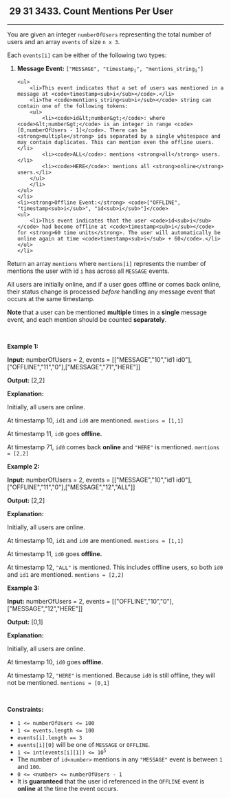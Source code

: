 <h2> 29 31
3433. Count Mentions Per User</h2><hr><div><p>You are given an integer <code>numberOfUsers</code> representing the total number of users and an array <code>events</code> of size <code>n x 3</code>.</p>

<p>Each <code inline="">events[i]</code> can be either of the following two types:</p>

<ol>
	<li><strong>Message Event:</strong> <code>["MESSAGE", "timestamp<sub>i</sub>", "mentions_string<sub>i</sub>"]</code>

	<ul>
		<li>This event indicates that a set of users was mentioned in a message at <code>timestamp<sub>i</sub></code>.</li>
		<li>The <code>mentions_string<sub>i</sub></code> string can contain one of the following tokens:
		<ul>
			<li><code>id&lt;number&gt;</code>: where <code>&lt;number&gt;</code> is an integer in range <code>[0,numberOfUsers - 1]</code>. There can be <strong>multiple</strong> ids separated by a single whitespace and may contain duplicates. This can mention even the offline users.</li>
			<li><code>ALL</code>: mentions <strong>all</strong> users.</li>
			<li><code>HERE</code>: mentions all <strong>online</strong> users.</li>
		</ul>
		</li>
	</ul>
	</li>
	<li><strong>Offline Event:</strong> <code>["OFFLINE", "timestamp<sub>i</sub>", "id<sub>i</sub>"]</code>
	<ul>
		<li>This event indicates that the user <code>id<sub>i</sub></code> had become offline at <code>timestamp<sub>i</sub></code> for <strong>60 time units</strong>. The user will automatically be online again at time <code>timestamp<sub>i</sub> + 60</code>.</li>
	</ul>
	</li>
</ol>

<p>Return an array <code>mentions</code> where <code>mentions[i]</code> represents the number of mentions the user with id <code>i</code> has across all <code>MESSAGE</code> events.</p>

<p>All users are initially online, and if a user goes offline or comes back online, their status change is processed <em>before</em> handling any message event that occurs at the same timestamp.</p>

<p><strong>Note </strong>that a user can be mentioned <strong>multiple</strong> times in a <strong>single</strong> message event, and each mention should be counted <strong>separately</strong>.</p>

<p>&nbsp;</p>
<p><strong class="example">Example 1:</strong></p>

<div class="example-block">
<p><strong>Input:</strong> <span class="example-io">numberOfUsers = 2, events = [["MESSAGE","10","id1 id0"],["OFFLINE","11","0"],["MESSAGE","71","HERE"]]</span></p>

<p><strong>Output:</strong> <span class="example-io">[2,2]</span></p>

<p><strong>Explanation:</strong></p>

<p>Initially, all users are online.</p>

<p>At timestamp 10, <code>id1</code> and <code>id0</code> are mentioned. <code>mentions = [1,1]</code></p>

<p>At timestamp 11, <code>id0</code> goes <strong>offline.</strong></p>

<p>At timestamp 71, <code>id0</code> comes back <strong>online</strong> and <code>"HERE"</code> is mentioned. <code>mentions = [2,2]</code></p>
</div>

<p><strong class="example">Example 2:</strong></p>

<div class="example-block">
<p><strong>Input:</strong> <span class="example-io">numberOfUsers = 2, events = [["MESSAGE","10","id1 id0"],["OFFLINE","11","0"],["MESSAGE","12","ALL"]]</span></p>

<p><strong>Output:</strong> <span class="example-io">[2,2]</span></p>

<p><strong>Explanation:</strong></p>

<p>Initially, all users are online.</p>

<p>At timestamp 10, <code>id1</code> and <code>id0</code> are mentioned. <code>mentions = [1,1]</code></p>

<p>At timestamp 11, <code>id0</code> goes <strong>offline.</strong></p>

<p>At timestamp 12, <code>"ALL"</code> is mentioned. This includes offline users, so both <code>id0</code> and <code>id1</code> are mentioned. <code>mentions = [2,2]</code></p>
</div>

<p><strong class="example">Example 3:</strong></p>

<div class="example-block">
<p><strong>Input:</strong> <span class="example-io">numberOfUsers = 2, events = [["OFFLINE","10","0"],["MESSAGE","12","HERE"]]</span></p>

<p><strong>Output:</strong> <span class="example-io">[0,1]</span></p>

<p><strong>Explanation:</strong></p>

<p>Initially, all users are online.</p>

<p>At timestamp 10, <code>id0</code> goes <strong>offline.</strong></p>

<p>At timestamp 12, <code>"HERE"</code> is mentioned. Because <code>id0</code> is still offline, they will not be mentioned. <code>mentions = [0,1]</code></p>
</div>

<p>&nbsp;</p>
<p><strong>Constraints:</strong></p>

<ul>
	<li><code>1 &lt;= numberOfUsers &lt;= 100</code></li>
	<li><code>1 &lt;= events.length &lt;= 100</code></li>
	<li><code>events[i].length == 3</code></li>
	<li><code>events[i][0]</code> will be one of <code>MESSAGE</code> or <code>OFFLINE</code>.</li>
	<li><code>1 &lt;= int(events[i][1]) &lt;= 10<sup>5</sup></code></li>
	<li>The number of <code>id&lt;number&gt;</code> mentions in any <code>"MESSAGE"</code> event is between <code>1</code> and <code>100</code>.</li>
	<li><code>0 &lt;= &lt;number&gt; &lt;= numberOfUsers - 1</code></li>
	<li>It is <strong>guaranteed</strong> that the user id referenced in the <code>OFFLINE</code> event is <strong>online</strong> at the time the event occurs.</li>
</ul>
</div>